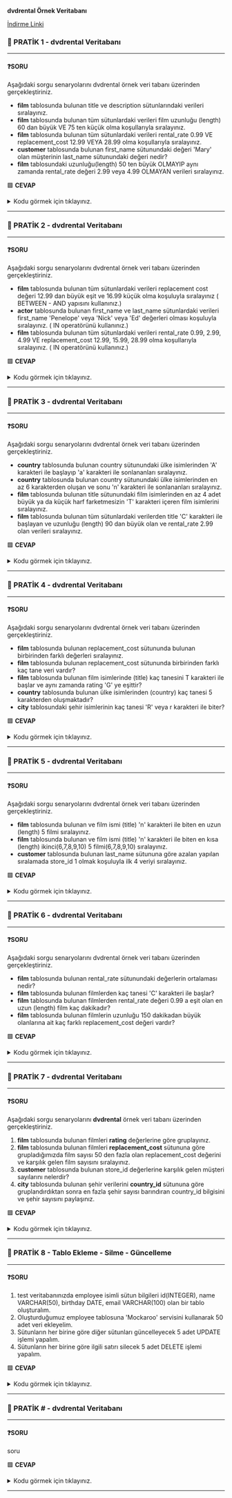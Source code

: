 **dvdrental Örnek Veritabanı**

[İndirme Linki](https://www.postgresqltutorial.com/wp-content/uploads/2019/05/dvdrental.zip)


### 📖 PRATİK 1 - dvdrental Veritabanı
<hr>

#### ❓SORU

Aşağıdaki sorgu senaryolarını dvdrental örnek veri tabanı üzerinden gerçekleştiriniz.

- **film** tablosunda bulunan title ve description sütunlarındaki verileri sıralayınız.
-   **film** tablosunda bulunan tüm sütunlardaki verileri film uzunluğu (length) 60 dan büyük VE 75 ten küçük olma koşullarıyla sıralayınız.
-   **film** tablosunda bulunan tüm sütunlardaki verileri rental_rate 0.99 VE replacement_cost 12.99 VEYA 28.99 olma koşullarıyla sıralayınız.
-   **customer** tablosunda bulunan first_name sütunundaki değeri 'Mary' olan müşterinin last_name sütunundaki değeri nedir?
-   **film** tablosundaki uzunluğu(length) 50 ten büyük OLMAYIP aynı zamanda rental_rate değeri 2.99 veya 4.99 OLMAYAN verileri sıralayınız.




🟩 **CEVAP**
<details>
  <summary>Kodu görmek için tıklayınız.</summary>

```sql
-- film tablosunda bulunan title ve description sütunlarındaki verileri sıralayınız.
SELECT title, description FROM film;

-- film tablosunda bulunan tüm sütunlardaki verileri film uzunluğu (length) 60 dan büyük VE 75 ten küçük olma koşullarıyla sıralayınız.
SELECT * FROM film WHERE length>60 AND length<75;

-- film tablosunda bulunan tüm sütunlardaki verileri rental_rate 0.99 VE replacement_cost 12.99 VEYA 28.99 olma koşullarıyla sıralayınız.
SELECT * FROM film WHERE rental_rate=0.99 AND (replacement_cost=12.99 OR replacement_cost=28.99);

-- customer tablosunda bulunan first_name sütunundaki değeri 'Mary' olan müşterinin last_name sütunundaki değeri nedir?
SELECT last_name FROM customer WHERE first_name='Mary'; -- Smith

-- film tablosundaki uzunluğu(length) 50 ten büyük OLMAYIP aynı zamanda rental_rate değeri 2.99 veya 4.99 OLMAYAN verileri sıralayınız.
SELECT * FROM film WHERE NOT length > 50 AND NOT (rental_rate=2.99 OR rental_rate=4.99);

```
</details>
<hr>

### 📖 PRATİK 2 - dvdrental Veritabanı
<hr>

#### ❓SORU

Aşağıdaki sorgu senaryolarını dvdrental örnek veri tabanı üzerinden gerçekleştiriniz.

- **film** tablosunda bulunan tüm sütunlardaki verileri replacement cost değeri 12.99 dan büyük eşit ve 16.99 küçük olma koşuluyla sıralayınız ( BETWEEN - AND yapısını kullanınız.)
- **actor** tablosunda bulunan first_name ve last_name sütunlardaki verileri first_name 'Penelope' veya 'Nick' veya 'Ed' değerleri olması koşuluyla sıralayınız. ( IN operatörünü kullanınız.)
- **film** tablosunda bulunan tüm sütunlardaki verileri rental_rate 0.99, 2.99, 4.99 VE replacement_cost 12.99, 15.99, 28.99 olma koşullarıyla sıralayınız. ( IN operatörünü kullanınız.)




🟩 **CEVAP**
<details>
  <summary>Kodu görmek için tıklayınız.</summary>

```sql
-- film tablosunda bulunan tüm sütunlardaki verileri replacement_cost değeri 12.99 dan büyük eşit ve 16.99 küçük olma koşuluyla sıralayınız ( BETWEEN - AND yapısını kullanınız.)
SELECT * FROM film
WHERE replacement_cost BETWEEN 12.99 AND 16.99;

-- actor tablosunda bulunan first_name ve last_name sütunlardaki verileri first_name 'Penelope' veya 'Nick' veya 'Ed' değerleri olması koşuluyla sıralayınız. ( IN operatörünü kullanınız.)
SELECT first_name, last_name FROM actor 
WHERE first_name IN ('Penelope', 'Nick', 'Ed');

-- film tablosunda bulunan tüm sütunlardaki verileri rental_rate 0.99, 2.99, 4.99 VE replacement_cost 12.99, 15.99, 28.99 olma koşullarıyla sıralayınız. ( IN operatörünü kullanınız.)
SELECT * FROM film
WHERE rental_rate IN (0.99, 2.99, 4.99 ) AND replacement_cost IN (12.99, 15.99, 28.99);
```
</details>
<hr>


### 📖 PRATİK 3 - dvdrental Veritabanı
<hr>

#### ❓SORU


Aşağıdaki sorgu senaryolarını dvdrental örnek veri tabanı üzerinden gerçekleştiriniz.

- **country** tablosunda bulunan country sütunundaki ülke isimlerinden 'A' karakteri ile başlayıp 'a' karakteri ile sonlananları sıralayınız.
- **country** tablosunda bulunan country sütunundaki ülke isimlerinden en az 6 karakterden oluşan ve sonu 'n' karakteri ile sonlananları sıralayınız.
- **film** tablosunda bulunan title sütunundaki film isimlerinden en az 4 adet büyük ya da küçük harf farketmesizin 'T' karakteri içeren film isimlerini sıralayınız.
- **film** tablosunda bulunan tüm sütunlardaki verilerden title 'C' karakteri ile başlayan ve uzunluğu (length) 90 dan büyük olan ve rental_rate 2.99 olan verileri sıralayınız.



🟩 **CEVAP**
<details>
  <summary>Kodu görmek için tıklayınız.</summary>

```sql
-- country tablosunda bulunan country sütunundaki ülke isimlerinden 'A' karakteri ile başlayıp 'a' karakteri ile sonlananları sıralayınız.
SELECT * FROM country
WHERE country LIKE 'A%a';

-- country tablosunda bulunan country sütunundaki ülke isimlerinden en az 6 karakterden oluşan ve sonu 'n' karakteri ile sonlananları sıralayınız.
SELECT * FROM country
WHERE LENGTH(country)>=6 
AND country LIKE '%n';

-- film tablosunda bulunan title sütunundaki film isimlerinden en az 4 adet büyük ya da küçük harf farketmesizin 'T' karakteri içeren film isimlerini sıralayınız.
SELECT title FROM film
WHERE title ILIKE '%T%T%T%T';

-- film tablosunda bulunan tüm sütunlardaki verilerden title 'C' karakteri ile başlayan ve uzunluğu (length) 90 dan büyük olan ve rental_rate 2.99 olan verileri sıralayınız.
SELECT * FROM film
WHERE title LIKE 'C%'
AND length > 90
AND rental_rate = 2.99;
```
</details>
<hr>


### 📖 PRATİK 4 - dvdrental Veritabanı
<hr>

#### ❓SORU


Aşağıdaki sorgu senaryolarını dvdrental örnek veri tabanı üzerinden gerçekleştiriniz.

- **film** tablosunda bulunan replacement_cost sütununda bulunan birbirinden farklı değerleri sıralayınız.
- **film** tablosunda bulunan replacement_cost sütununda birbirinden farklı kaç tane veri vardır?
- **film** tablosunda bulunan film isimlerinde (title) kaç tanesini T karakteri ile başlar ve aynı zamanda rating 'G' ye eşittir?
- **country** tablosunda bulunan ülke isimlerinden (country) kaç tanesi 5 karakterden oluşmaktadır?
- **city** tablosundaki şehir isimlerinin kaç tanesi 'R' veya r karakteri ile biter?



🟩 **CEVAP**
<details>
  <summary>Kodu görmek için tıklayınız.</summary>

```sql
-- film tablosunda bulunan replacement_cost sütununda bulunan birbirinden farklı değerleri sıralayınız.
SELECT DISTINCT replacement_cost FROM film;

-- film tablosunda bulunan replacement_cost sütununda birbirinden farklı kaç tane veri vardır?
SELECT COUNT(DISTINCT replacement_cost) FROM film;

-- film tablosunda bulunan film isimlerinde (title) kaç tanesini T karakteri ile başlar ve aynı zamanda rating 'G' ye eşittir?
SELECT COUNT(*) FROM film
WHERE title LIKE 'T%'
AND rating='G';

-- country tablosunda bulunan ülke isimlerinden (country) kaç tanesi 5 karakterden oluşmaktadır?
SELECT COUNT(*) FROM country
WHERE LENGTH(country)=5;

-- city tablosundaki şehir isimlerinin kaç tanesi 'R' veya r karakteri ile biter?
SELECT COUNT(*) FROM city
WHERE city ILIKE '%R'; 
```
</details>
<hr>


### 📖 PRATİK 5 - dvdrental Veritabanı
<hr>

#### ❓SORU


Aşağıdaki sorgu senaryolarını dvdrental örnek veri tabanı üzerinden gerçekleştiriniz.

- **film** tablosunda bulunan ve film ismi (title) 'n' karakteri ile biten en uzun (length) 5 filmi sıralayınız.
- **film** tablosunda bulunan ve film ismi (title) 'n' karakteri ile biten en kısa (length) ikinci(6,7,8,9,10) 5 filmi(6,7,8,9,10) sıralayınız.
- **customer** tablosunda bulunan last_name sütununa göre azalan yapılan sıralamada store_id 1 olmak koşuluyla ilk 4 veriyi sıralayınız.



🟩 **CEVAP**
<details>
  <summary>Kodu görmek için tıklayınız.</summary>

```sql
-- film tablosunda bulunan ve film ismi (title) 'n' karakteri ile biten en uzun (length) 5 filmi sıralayınız.
SELECT title, length FROM film
WHERE title LIKE '%n'
ORDER BY length DESC 
LIMIT 5;

-- film tablosunda bulunan ve film ismi (title) 'n' karakteri ile biten en kısa (length) ikinci(6,7,8,9,10) 5 filmi(6,7,8,9,10) sıralayınız.
SELECT title, length FROM film
WHERE title LIKE '%n'
ORDER BY length ASC 
OFFSET 5
LIMIT 5;

-- customer tablosunda bulunan last_name sütununa göre azalan yapılan sıralamada store_id 1 olmak koşuluyla ilk 4 veriyi sıralayınız.
SELECT * FROM customer
WHERE store_id=1
ORDER BY last_name DESC 
LIMIT 4;

```
</details>
<hr>



### 📖 PRATİK 6 - dvdrental Veritabanı
<hr>

#### ❓SORU


Aşağıdaki sorgu senaryolarını dvdrental örnek veri tabanı üzerinden gerçekleştiriniz.

- **film** tablosunda bulunan rental_rate sütunundaki değerlerin ortalaması nedir?
- **film** tablosunda bulunan filmlerden kaç tanesi 'C' karakteri ile başlar?
- **film** tablosunda bulunan filmlerden rental_rate değeri 0.99 a eşit olan en uzun (length) film kaç dakikadır?
- **film** tablosunda bulunan filmlerin uzunluğu 150 dakikadan büyük olanlarına ait kaç farklı replacement_cost değeri vardır?



🟩 **CEVAP**
<details>
  <summary>Kodu görmek için tıklayınız.</summary>

```sql
-- film tablosunda bulunan rental_rate sütunundaki değerlerin ortalaması nedir?
SELECT ROUND(AVG(rental_rate),3) FROM film;

-- film tablosunda bulunan filmlerden kaç tanesi 'C' karakteri ile başlar?
SELECT COUNT(title) FROM film
WHERE title LIKE 'C%';
-- film tablosunda bulunan filmlerden rental_rate değeri 0.99 a eşit olan en uzun (length) film kaç dakikadır?
SELECT MAX(length) FROM film
WHERE rental_rate = 0.99;

-- film tablosunda bulunan filmlerin uzunluğu 150 dakikadan büyük olanlarına ait kaç farklı replacement_cost değeri vardır?
SELECT COUNT(DISTINCT replacement_cost) FROM film
WHERE length>150;
```
</details>
<hr>

### 📖 PRATİK 7 - dvdrental Veritabanı
<hr>

#### ❓SORU


 Aşağıdaki sorgu senaryolarını **dvdrental** örnek veri tabanı üzerinden gerçekleştiriniz.

1. **film** tablosunda bulunan filmleri **rating** değerlerine göre gruplayınız.
2. **film** tablosunda bulunan filmleri **replacement_cost** sütununa göre grupladığımızda film sayısı 50 den fazla olan replacement_cost değerini ve karşılık gelen film sayısını sıralayınız.
3. **customer** tablosunda bulunan store_id değerlerine karşılık gelen müşteri sayılarını nelerdir? 
4. **city** tablosunda bulunan şehir verilerini **country_id** sütununa göre gruplandırdıktan sonra en fazla şehir sayısı barındıran country_id bilgisini ve şehir sayısını paylaşınız.



🟩 **CEVAP**
<details>
  <summary>Kodu görmek için tıklayınız.</summary>

```sql
-- film tablosunda bulunan filmleri rating değerlerine göre gruplayınız.
SELECT rating, COUNT(*) FROM film
GROUP BY rating;

-- film tablosunda bulunan filmleri replacement_cost sütununa göre grupladığımızda film sayısı 50 den fazla olan replacement_cost değerini ve karşılık gelen film sayısını sıralayınız.
SELECT replacement_cost, COUNT(*) FROM film
GROUP BY replacement_cost
HAVING COUNT(*)>50;

-- customer tablosunda bulunan store_id değerlerine karşılık gelen müşteri sayılarını nelerdir? 
SELECT * FROM customer;

SELECT store_id, COUNT(*) 
FROM customer
GROUP BY store_id;

-- city tablosunda bulunan şehir verilerini country_id sütununa göre gruplandırdıktan sonra en fazla şehir sayısı barındıran country_id bilgisini ve şehir sayısını paylaşınız.
SELECT country_id, COUNT(country_id)
FROM city
GROUP BY country_id
ORDER BY COUNT(country_id) DESC
LIMIT 1;
```
</details>
<hr>



### 📖 PRATİK 8 - Tablo Ekleme - Silme - Güncelleme
<hr>

#### ❓SORU


1. test veritabanınızda employee isimli sütun bilgileri id(INTEGER), name VARCHAR(50), birthday DATE, email VARCHAR(100) olan bir tablo oluşturalım.
2. Oluşturduğumuz employee tablosuna 'Mockaroo' servisini kullanarak 50 adet veri ekleyelim.
3. Sütunların her birine göre diğer sütunları güncelleyecek 5 adet UPDATE işlemi yapalım.
4. Sütunların her birine göre ilgili satırı silecek 5 adet DELETE işlemi yapalım.



🟩 **CEVAP**
<details>
  <summary>Kodu görmek için tıklayınız.</summary>

```sql
-- test veritabanınızda employee isimli sütun bilgileri id(INTEGER), name VARCHAR(50), birthday DATE, email VARCHAR(100) olan bir tablo oluşturalım.
CREATE TABLE employee(
	id SERIAL PRIMARY KEY,
	name VARCHAR(40),
	birthday DATE,
	email VARCHAR(100)
);

-- Oluşturduğumuz employee tablosuna 'Mockaroo' servisini kullanarak 50 adet veri ekleyelim.
insert into employee (name, birthday, email) values ('Cindy', '1940-11-17', 'chawley0@github.io');
insert into employee (name, birthday, email) values ('Bartel', '1959-03-11', 'bbristoe1@usa.gov');
insert into employee (name, birthday, email) values ('Carolin', '1930-09-26', 'csherbrooke2@ow.ly');
insert into employee (name, birthday, email) values ('Lorine', '1998-02-19', 'lluisetti3@paginegialle.it');
insert into employee (name, birthday, email) values ('Sloan', '1970-08-17', 'snurse4@bloglines.com');
insert into employee (name, birthday, email) values ('Baxy', '1935-09-14', 'bjurca5@php.net');
insert into employee (name, birthday, email) values ('Melinda', '1935-03-19', 'mcreber6@wired.com');
insert into employee (name, birthday, email) values ('Niccolo', '1908-01-25', 'nfouracres7@domainmarket.com');
insert into employee (name, birthday, email) values ('Selma', '1906-10-03', 'sbuckerfield8@tmall.com');
insert into employee (name, birthday, email) values ('Pearle', '1929-12-22', 'pprati9@wsj.com');
insert into employee (name, birthday, email) values ('Kathye', '1906-12-21', 'kferiaa@amazonaws.com');
insert into employee (name, birthday, email) values ('Gerianna', '2000-07-14', 'gdeversonb@etsy.com');
insert into employee (name, birthday, email) values ('Laurella', '1984-11-23', 'lcarmec@omniture.com');
insert into employee (name, birthday, email) values ('Allyce', '1998-06-28', 'acroleyd@wordpress.com');
insert into employee (name, birthday, email) values ('Dre', '1984-02-19', 'dcragge@mysql.com');
insert into employee (name, birthday, email) values ('Dan', '1946-04-30', 'dacarsonf@biblegateway.com');
insert into employee (name, birthday, email) values ('Antonio', '1973-11-26', 'adingwallg@cpanel.net');
insert into employee (name, birthday, email) values ('Dougie', '1952-03-14', 'dsolleyh@sphinn.com');
insert into employee (name, birthday, email) values ('Randal', '1922-11-26', 'rtwitchingi@ed.gov');
insert into employee (name, birthday, email) values ('Ekaterina', '1909-03-01', 'eomulderrigj@so-net.ne.jp');
insert into employee (name, birthday, email) values ('Eleen', '1954-06-12', 'ejermeyk@ft.com');
insert into employee (name, birthday, email) values ('Chen', '1993-12-13', 'cperfittl@wired.com');
insert into employee (name, birthday, email) values ('Hesther', '2003-05-30', 'hbuttrumm@dot.gov');
insert into employee (name, birthday, email) values ('Dmitri', '1988-05-13', 'djozefowiczn@tuttocitta.it');
insert into employee (name, birthday, email) values ('Ogdan', '1945-02-06', 'othoringtono@blogtalkradio.com');
insert into employee (name, birthday, email) values ('Aleksandr', '1977-04-22', 'aalbertsp@cornell.edu');
insert into employee (name, birthday, email) values ('Maryrose', '1957-03-27', 'mmuttockq@vinaora.com');
insert into employee (name, birthday, email) values ('Reese', '1982-07-16', 'rconaghyr@washingtonpost.com');
insert into employee (name, birthday, email) values ('Kizzie', '1965-02-28', 'kwooduss@geocities.jp');
insert into employee (name, birthday, email) values ('Anna-maria', '1981-11-30', 'agirkinst@alexa.com');
insert into employee (name, birthday, email) values ('Barnaby', '2004-05-25', 'bdycheu@posterous.com');
insert into employee (name, birthday, email) values ('Fremont', '1905-02-24', 'fstricklerv@mac.com');
insert into employee (name, birthday, email) values ('Kameko', '1945-01-03', 'kcorradiw@addthis.com');
insert into employee (name, birthday, email) values ('Jefferey', '1916-04-16', 'jdevenportx@state.gov');
insert into employee (name, birthday, email) values ('Jeromy', '1979-12-31', 'jcrankey@cnet.com');
insert into employee (name, birthday, email) values ('Isidore', '1969-02-14', 'ischoalesz@wp.com');
insert into employee (name, birthday, email) values ('Sadye', '1912-12-02', 'sgounard10@php.net');
insert into employee (name, birthday, email) values ('Debi', '1922-04-07', 'dricci11@icio.us');
insert into employee (name, birthday, email) values ('Dav', '1917-08-13', 'doshea12@cbsnews.com');
insert into employee (name, birthday, email) values ('Rafa', '1934-08-07', 'rbonson13@businessweek.com');
insert into employee (name, birthday, email) values ('Kele', '2002-11-27', 'kryles14@joomla.org');
insert into employee (name, birthday, email) values ('Kerri', '1939-05-05', 'khumberstone15@slashdot.org');
insert into employee (name, birthday, email) values ('Nessa', '1986-09-23', 'nmcgiveen16@phoca.cz');
insert into employee (name, birthday, email) values ('Ignaz', '1966-07-01', 'iheintzsch17@marketwatch.com');
insert into employee (name, birthday, email) values ('Hercules', '2003-09-15', 'hrotham18@etsy.com');
insert into employee (name, birthday, email) values ('Tillie', '1957-04-23', 'tyann19@sogou.com');
insert into employee (name, birthday, email) values ('Zorina', '1971-05-02', 'zpercifull1a@sfgate.com');
insert into employee (name, birthday, email) values ('Lila', '1987-10-30', 'lhenfre1b@cdbaby.com');
insert into employee (name, birthday, email) values ('Orsola', '1933-12-17', 'oivakhin1c@nsw.gov.au');
insert into employee (name, birthday, email) values ('Gayle', '1950-04-29', 'ggosland1d@wufoo.com');
SELECT * FROM employee;

-- Sütunların her birine göre diğer sütunları güncelleyecek 5 adet UPDATE işlemi yapalım.
UPDATE employee
SET name='', birthday ='2000-10-12', email='hakan@gmail.com'
WHERE id>45;

-- Sütunların her birine göre ilgili satırı silecek 5 adet DELETE işlemi yapalım.
DELETE FROM employee
WHERE id BETWEEN 40 AND 45;
```
</details>
<hr>


### 📖 PRATİK # - dvdrental Veritabanı
<hr>

#### ❓SORU


soru



🟩 **CEVAP**
<details>
  <summary>Kodu görmek için tıklayınız.</summary>

```sql
kodu yaz
```
</details>
<hr>